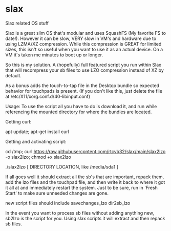 # slax
Slax related OS stuff


Slax is a great slim OS that's modular and uses SquashFS (My favorite FS to date!).
However it can be slow, VERY slow in VM's and hardware due to using LZMA/XZ compression. While this compression is GREAT for limited sizes, this isn't so useful when you want to use it as an actual device. On a VM it's taken me minutes to boot up or longer.

So this is my solution. A (hopefully) full featured script you run within Slax that will recompress your sb files to use LZO compression instead of XZ by default.

As a bonus adds the touch-to-tap file in the Desktop bundle so expected behavior for touchpads is present. (If you don't like this, just delete the file at /etc/X11/xorg.conf.d/40-libinput.conf)

Usage: To use the script all you have to do is download it, and run while referencing the mounted directory for where the bundles are located.

Getting curl:

apt update; apt-get install curl

Getting and activating script:

cd /tmp; curl https://raw.githubusercontent.com/rtcvb32/slax/main/slax2lzo -o slax2lzo; chmod +x slax2lzo

./slax2lzo [ DIRECTORY LOCATION, like /media/sda1 ]
 
 If all goes well it should extract all the sb's that are important, repack them, add the lzo files and the touchpad file, and then write it back to where it got it all at and immediately restart the system. Just to be sure, run in 'Fresh Start' to make sure unneeded changes are gone.
 
 new script files should include savechanges_lzo dir2sb_lzo
 
 In the event you want to process sb files without adding anything new, sb2lzo is the script for you. Using slax scripts it will extract and then repack sb files.
